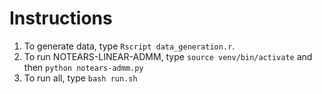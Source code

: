 # Instructions

1. To generate data, type `Rscript data_generation.r`.
2. To run NOTEARS-LINEAR-ADMM, type `source venv/bin/activate` and then `python notears-admm.py`
3. To run all, type `bash run.sh`
